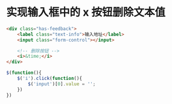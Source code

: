 # 实现输入框中的 x 按钮删除文本值

``` html
<div class="has-feedback">
    <label class="text-info">输入地址</label>
    <input class="form-control"></input>

    <!-- 删除按钮 -->
    <i>&time;</i>
</div>

```

```javascript
$(function(){
    $('i').click(function(){
        $('input')[0].value = '';
    })
})
```
